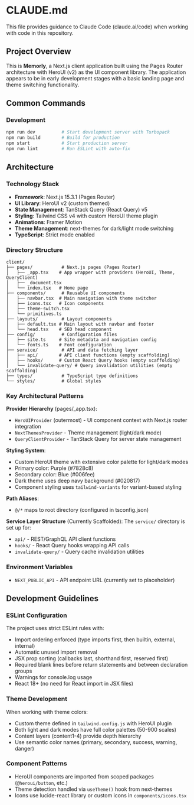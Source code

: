 # CLAUDE.md

This file provides guidance to Claude Code (claude.ai/code) when working with code in this repository.

## Project Overview

This is **Memorly**, a Next.js client application built using the Pages Router architecture with HeroUI (v2) as the UI component library. The application appears to be in early development stages with a basic landing page and theme switching functionality.

## Common Commands

### Development
```bash
npm run dev          # Start development server with Turbopack
npm run build        # Build for production
npm start            # Start production server
npm run lint         # Run ESLint with auto-fix
```

## Architecture

### Technology Stack
- **Framework**: Next.js 15.3.1 (Pages Router)
- **UI Library**: HeroUI v2 (custom themed)
- **State Management**: TanStack Query (React Query) v5
- **Styling**: Tailwind CSS v4 with custom HeroUI theme plugin
- **Animations**: Framer Motion
- **Theme Management**: next-themes for dark/light mode switching
- **TypeScript**: Strict mode enabled

### Directory Structure

```
client/
├── pages/           # Next.js pages (Pages Router)
│   ├── _app.tsx    # App wrapper with providers (HeroUI, Theme, QueryClient)
│   ├── _document.tsx
│   └── index.tsx   # Home page
├── components/      # Reusable UI components
│   ├── navbar.tsx  # Main navigation with theme switcher
│   ├── icons.tsx   # Icon components
│   ├── theme-switch.tsx
│   └── primitives.ts
├── layouts/         # Layout components
│   ├── default.tsx # Main layout with navbar and footer
│   └── head.tsx    # SEO head component
├── config/          # Configuration files
│   ├── site.ts     # Site metadata and navigation config
│   └── fonts.ts    # Font configuration
├── service/         # API and data fetching layer
│   ├── api/        # API client functions (empty scaffolding)
│   ├── hooks/      # Custom React Query hooks (empty scaffolding)
│   └── invalidate-query/ # Query invalidation utilities (empty scaffolding)
├── types/           # TypeScript type definitions
└── styles/          # Global styles
```

### Key Architectural Patterns

**Provider Hierarchy** (pages/_app.tsx):
- `HeroUIProvider` (outermost) - UI component context with Next.js router integration
- `NextThemesProvider` - Theme management (light/dark mode)
- `QueryClientProvider` - TanStack Query for server state management

**Styling System**:
- Custom HeroUI theme with extensive color palette for light/dark modes
- Primary color: Purple (#7828c8)
- Secondary color: Blue (#006fee)
- Dark theme uses deep navy background (#020817)
- Component styling uses `tailwind-variants` for variant-based styling

**Path Aliases**:
- `@/*` maps to root directory (configured in tsconfig.json)

**Service Layer Structure** (Currently Scaffolded):
The `service/` directory is set up for:
- `api/` - REST/GraphQL API client functions
- `hooks/` - React Query hooks wrapping API calls
- `invalidate-query/` - Query cache invalidation utilities

### Environment Variables

- `NEXT_PUBLIC_API` - API endpoint URL (currently set to placeholder)

## Development Guidelines

### ESLint Configuration
The project uses strict ESLint rules with:
- Import ordering enforced (type imports first, then builtin, external, internal)
- Automatic unused import removal
- JSX prop sorting (callbacks last, shorthand first, reserved first)
- Required blank lines before return statements and between declaration groups
- Warnings for console.log usage
- React 18+ (no need for React import in JSX files)

### Theme Development
When working with theme colors:
- Custom theme defined in `tailwind.config.js` with HeroUI plugin
- Both light and dark modes have full color palettes (50-900 scales)
- Content layers (content1-4) provide depth hierarchy
- Use semantic color names (primary, secondary, success, warning, danger)

### Component Patterns
- HeroUI components are imported from scoped packages (`@heroui/button`, etc.)
- Theme detection handled via `useTheme()` hook from next-themes
- Icons use lucide-react library or custom icons in `components/icons.tsx`
